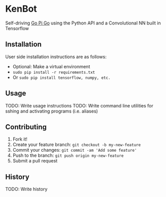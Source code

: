 # KenBot
Self-driving [Go Pi Go](https://www.dexterindustries.com/gopigo/) using the Python API and a Convolutional NN built in Tensorflow

## Installation
User side installation instructions are as follows:
 - Optional: Make a virtual environment
 - `sudo pip install -r requirements.txt`
 - Or `sudo pip install tensorflow, numpy, etc.`

## Usage
TODO: Write usage instructions
TODO: Write command line utilities for sshing and activating programs
(i.e. aliases)

## Contributing
1. Fork it!
2. Create your feature branch: `git checkout -b my-new-feature`
3. Commit your changes: `git commit -am 'Add some feature'`
4. Push to the branch: `git push origin my-new-feature`
5. Submit a pull request

## History
TODO: Write history
